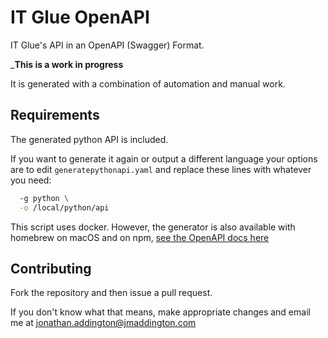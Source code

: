 # IT Glue OpenAPI
IT Glue's API in an OpenAPI (Swagger) Format.

___This is a work in progress__

It is generated with a combination of automation and manual work.

## Requirements
The generated python API is included.

If you want to generate it again or output  a different language your options are to
edit `generatepythonapi.yaml` and replace these lines with whatever you need:
```bash
  -g python \
  -o /local/python/api
```

This script uses docker. However, the generator is also available with homebrew on macOS
and on npm, [see the OpenAPI docs here](https://openapi-generator.tech/docs/installation)

## Contributing
Fork the repository and then issue a pull request.

If you don't know what that means, make appropriate changes and email me at jonathan.addington@jmaddington.com